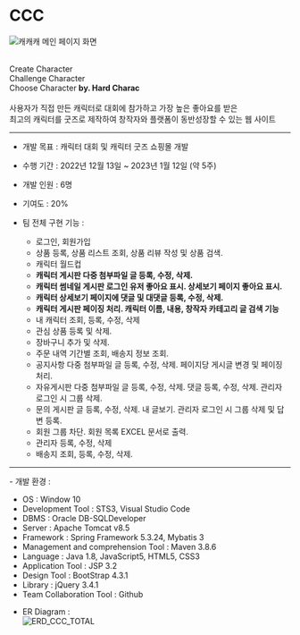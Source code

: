 # CCC

![캐캐캐 메인 페이지 화면](https://user-images.githubusercontent.com/107044598/213978497-d8660a98-f7f7-402e-87a3-33e784f90dd4.png)

<br>
Create Character <br>
Challenge Character <br>
Choose Character
<b>by. Hard Charac</b>
<br><br>
사용자가 직접 만든 캐릭터로 대회에 참가하고 가장 높은 좋아요를 받은 <br>
최고의 캐릭터를 굿즈로 제작하여 창작자와 플랫폼이 동반성장할 수 있는 웹 사이트
<hr>

- 개발 목표 : 캐릭터 대회 및 캐릭터 굿즈 쇼핑몰 개발

- 수행 기간 : 2022년 12월 13일 ~ 2023년 1월 12일 (약 5주)

- 개발 인원 : 6명

- 기여도 : 20%

- 팀 전체 구현 기능 :<br>

  + 로그인, 회원가입
  + 상품 등록, 상품 리스트 조회, 상품 리뷰 작성 및 상품 검색.
  + 캐릭터 월드컵
  + <b>캐릭터 게시판 다중 첨부파일 글 등록, 수정, 삭제.</b>
  + <b>캐릭터 썸네일 게시판 로그인 유저 좋아요 표시. 상세보기 페이지 좋아요 표시.</b>
  + <b>캐릭터 상세보기 페이지에 댓글 및 대댓글 등록, 수정, 삭제.</b>
  + <b>캐릭터 게시판 페이징 처리. 캐릭터 이름, 내용, 창작자 카테고리 글 검색 기능</b>
  + 내 캐릭터 조회, 등록, 수정, 삭제
  + 관심 상품 등록 및 삭제.
  + 장바구니 추가 및 삭제.
  + 주문 내역 기간별 조회, 배송지 정보 조회.
  + 공지사항 다중 첨부파일 글 등록, 수정, 삭제. 페이지당 게시글 변경 및 페이징 처리.
  + 자유게시판 다중 첨부파일 글 등록, 수정, 삭제. 댓글 등록, 수정, 삭제. 관리자 로그인 시 그룹 삭제.
  + 문의 게시판 글 등록, 수정, 삭제. 내 글보기. 관리자 로그인 시 그룹 삭제 및 답변 등록.
  + 회원 그룹 차단. 회원 목록 EXCEL 문서로 출력.
  + 관리자 등록, 수정, 삭제
  + 배송지 조회, 등록, 수정, 삭제.

<hr>
- 개발 환경 :<br>

  + OS : Window 10
  + Development Tool : STS3, Visual Studio Code
  + DBMS : Oracle DB-SQLDeveloper
  + Server : Apache Tomcat v8.5
  + Framework : Spring Framework 5.3.24, Mybatis 3
  + Management and comprehension Tool : Maven 3.8.6
  + Language : Java 1.8, JavaScript5, HTML5, CSS3
  + Application Tool : JSP 3.2
  + Design Tool : BootStrap 4.3.1
  + Library : jQuery 3.4.1
  + Team Collaboration Tool : Github

- ER Diagram :<br>
![ERD_CCC_TOTAL](https://user-images.githubusercontent.com/107044598/213982141-2c4573a9-b850-494d-9cf9-03c1aa400fc6.png)

